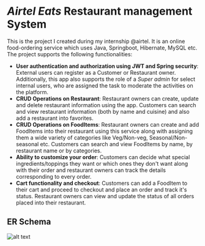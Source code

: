 # _Airtel Eats_ Restaurant management System
This is the project I created during my internship @airtel. It is an online food-ordering service which uses Java, Springboot, Hibernate, MySQL etc. The project supports the following functionalities:
- __User authentication and authorization using JWT and Spring security__: External users can register as a Customer or Restaurant owner. Additionally, this app also supports the role of a _Super admin_ for select internal users, who are assigned the task to moderate the activities on the platform.
- __CRUD Operations on Restaurant__: Restaurant owners can create, update and delete restaurant information using the app. Customers can search and view restaurant information (both by name and cuisine) and also add a restaurant into favorites.
- __CRUD Operations on FoodItems__: Restaurant owners can create and add FoodItems into their restaurant using this service along with assigning them a wide variety of categories like Veg/Non-veg, Seasonal/Non-seasonal etc. Customers can search and view FoodItems by name, by restaurant name or by categories.
- __Ability to customize your order__: Customers can decide what special ingredients/toppings they want or which ones they don't want along with their order and restaurant owners can track the details corresponding to every order.
- __Cart functionality and checkout__: Customers can add a FoodItem to their cart and proceed to checkout and place an order and track it's status. Restaurant owners can view and update the status of all orders placed into their restaurant.

## ER Schema
![alt text]([http://url/to/img.png](https://drive.google.com/file/d/1hEqE4rVR8nnTwz8FkJww1CmFvRPwSJhF/view?usp=sharing))
